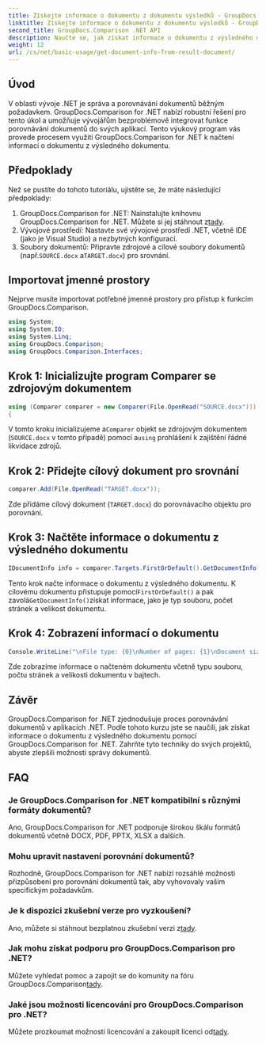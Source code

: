 ```yaml
---
title: Získejte informace o dokumentu z dokumentu výsledků - GroupDocs.Comparison pro .NET
linktitle: Získejte informace o dokumentu z dokumentu výsledků - GroupDocs.Comparison pro .NET
second_title: GroupDocs.Comparison .NET API
description: Naučte se, jak získat informace o dokumentu z výsledného dokumentu pomocí GroupDocs.Comparison for .NET. Snadné kroky vysvětlené pro vývojáře .NET.
weight: 12
url: /cs/net/basic-usage/get-document-info-from-result-document/
---
```

## Úvod
V oblasti vývoje .NET je správa a porovnávání dokumentů běžným požadavkem. GroupDocs.Comparison for .NET nabízí robustní řešení pro tento úkol a umožňuje vývojářům bezproblémově integrovat funkce porovnávání dokumentů do svých aplikací. Tento výukový program vás provede procesem využití GroupDocs.Comparison for .NET k načtení informací o dokumentu z výsledného dokumentu. 
## Předpoklady
Než se pustíte do tohoto tutoriálu, ujistěte se, že máte následující předpoklady:
1. GroupDocs.Comparison for .NET: Nainstalujte knihovnu GroupDocs.Comparison for .NET. Můžete si jej stáhnout z[tady](https://releases.groupdocs.com/comparison/net/).
2. Vývojové prostředí: Nastavte své vývojové prostředí .NET, včetně IDE (jako je Visual Studio) a nezbytných konfigurací.
3.  Soubory dokumentů: Připravte zdrojové a cílové soubory dokumentů (např.`SOURCE.docx` a`TARGET.docx`) pro srovnání.

## Importovat jmenné prostory
Nejprve musíte importovat potřebné jmenné prostory pro přístup k funkcím GroupDocs.Comparison.

```csharp
using System;
using System.IO;
using System.Linq;
using GroupDocs.Comparison;
using GroupDocs.Comparison.Interfaces;
```

## Krok 1: Inicializujte program Comparer se zdrojovým dokumentem
```csharp
using (Comparer comparer = new Comparer(File.OpenRead("SOURCE.docx")))
{
```
 V tomto kroku inicializujeme a`Comparer` objekt se zdrojovým dokumentem (`SOURCE.docx` v tomto případě) pomocí a`using` prohlášení k zajištění řádné likvidace zdrojů.
## Krok 2: Přidejte cílový dokument pro srovnání
```csharp
comparer.Add(File.OpenRead("TARGET.docx"));
```
Zde přidáme cílový dokument (`TARGET.docx`) do porovnávacího objektu pro porovnání.
## Krok 3: Načtěte informace o dokumentu z výsledného dokumentu
```csharp
IDocumentInfo info = comparer.Targets.FirstOrDefault().GetDocumentInfo();
```
 Tento krok načte informace o dokumentu z výsledného dokumentu. K cílovému dokumentu přistupuje pomocí`FirstOrDefault()` a pak zavolá`GetDocumentInfo()`získat informace, jako je typ souboru, počet stránek a velikost dokumentu.
## Krok 4: Zobrazení informací o dokumentu
```csharp
Console.WriteLine("\nFile type: {0}\nNumber of pages: {1}\nDocument size: {2} bytes", info.FileType, info.PageCount, info.Size);
```
Zde zobrazíme informace o načteném dokumentu včetně typu souboru, počtu stránek a velikosti dokumentu v bajtech.

## Závěr
GroupDocs.Comparison for .NET zjednodušuje proces porovnávání dokumentů v aplikacích .NET. Podle tohoto kurzu jste se naučili, jak získat informace o dokumentu z výsledného dokumentu pomocí GroupDocs.Comparison for .NET. Zahrňte tyto techniky do svých projektů, abyste zlepšili možnosti správy dokumentů.
## FAQ
### Je GroupDocs.Comparison for .NET kompatibilní s různými formáty dokumentů?
Ano, GroupDocs.Comparison for .NET podporuje širokou škálu formátů dokumentů včetně DOCX, PDF, PPTX, XLSX a dalších.
### Mohu upravit nastavení porovnání dokumentů?
Rozhodně, GroupDocs.Comparison for .NET nabízí rozsáhlé možnosti přizpůsobení pro porovnání dokumentů tak, aby vyhovovaly vašim specifickým požadavkům.
### Je k dispozici zkušební verze pro vyzkoušení?
 Ano, můžete si stáhnout bezplatnou zkušební verzi z[tady](https://releases.groupdocs.com/).
### Jak mohu získat podporu pro GroupDocs.Comparison pro .NET?
 Můžete vyhledat pomoc a zapojit se do komunity na fóru GroupDocs.Comparison[tady](https://forum.groupdocs.com/c/comparison/12).
### Jaké jsou možnosti licencování pro GroupDocs.Comparison pro .NET?
 Můžete prozkoumat možnosti licencování a zakoupit licenci od[tady](https://purchase.groupdocs.com/buy).